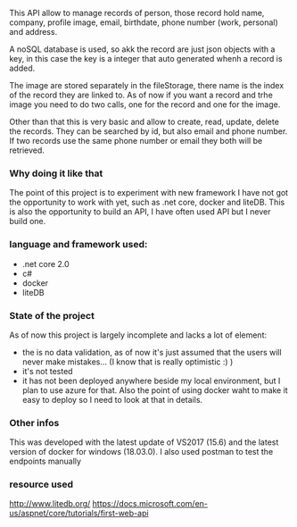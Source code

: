 This API allow to manage records of person, those record hold name, company, profile image, email, birthdate, phone number (work, personal) and address. 

A noSQL database is used, so akk the record are just json objects with a key, in this case the key is a integer that auto generated whenh a record is added.

The image are stored separately in the fileStorage, there name is the index of the record they are linked to. As of now if you want a record and trhe image you need to do two calls, one for the record and one for the image.

Other than that this is very basic and allow to create, read, update, delete the records. They can be searched by id, but also email and phone number. If two records use the same phone number or email they both will be retrieved.

### Why doing it like that

The point of this project is to experiment with new framework I have not got the opportunity to work with yet, such as .net core, docker and liteDB. This is also the opportunity to build an API, I have often used API but I never build one.

### language and framework used:
* .net core 2.0
* c#
* docker
* liteDB

### State of the project

As of now this project is largely incomplete and lacks a lot of element:
* the is no data validation, as of now it's just assumed that the users will never make mistakes... (I know that is really optimistic :) )
* it's not tested
* it has not been deployed anywhere beside my local environment, but I plan to use azure for that. Also the point of using docker waht to make it easy to deploy so I need to look at that in details.

### Other infos

This was developed with the latest update of VS2017 (15.6) and the latest version of docker for windows (18.03.0).
I also used postman to test the endpoints manually

### resource used

http://www.litedb.org/
https://docs.microsoft.com/en-us/aspnet/core/tutorials/first-web-api
